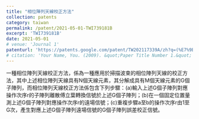 ```yaml
---
title: "相位陣列天線校正方法"
collection: patents
category: taiwan
permalink: /patent/2021-05-01-TWI739181B
excerpt: 'TWI739181B'
date: 2021-05-01
# venue: 'Journal 1'
patenturl: 'https://patents.google.com/patent/TW202117339A/zh?q=(%E7%9B%B8%E4%BD%8D%E9%99%A3%E5%88%97%E5%A4%A9%E7%B7%9A%E6%A0%A1%E6%AD%A3%E6%96%B9%E6%B3%95)&q=TI%3d(%E7%9B%B8%E4%BD%8D%E9%99%A3%E5%88%97%E5%A4%A9%E7%B7%9A%E6%A0%A1%E6%AD%A3%E6%96%B9%E6%B3%95)'
# citation: 'Your Name, You. (2009). &quot;Paper Title Number 1.&quot; <i>Journal 1</i>. 1(1).'
---
```


一種相位陣列天線校正方法，係為一種應用於掃描波束的相位陣列天線的校正方法，其中上述相位陣列天線具有N個天線元素，其分解成具有M個天線元素的G個子陣列，而相位陣列天線校正方法係包含下列步驟：(a)輸入上述G個子陣列對應操作次序r的子陣列離散傅立葉轉換信號於上述G個子陣列；(b)在一個固定位置量測上述G個子陣列對應操作次序r的遠場信號；(c)重複步驟a至b的操作次序r由1至G次，產生對應上述G個子陣列遠場信號的G個子陣列誤差校正信號。